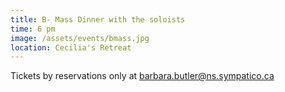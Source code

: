 ```yaml
---
title: B- Mass Dinner with the soloists
time: 6 pm
image: /assets/events/bmass.jpg
location: Cecilia's Retreat
---
```


Tickets by reservations only at [barbara.butler@ns.sympatico.ca](mailto:barbara.butler@ns.sympatico.ca)